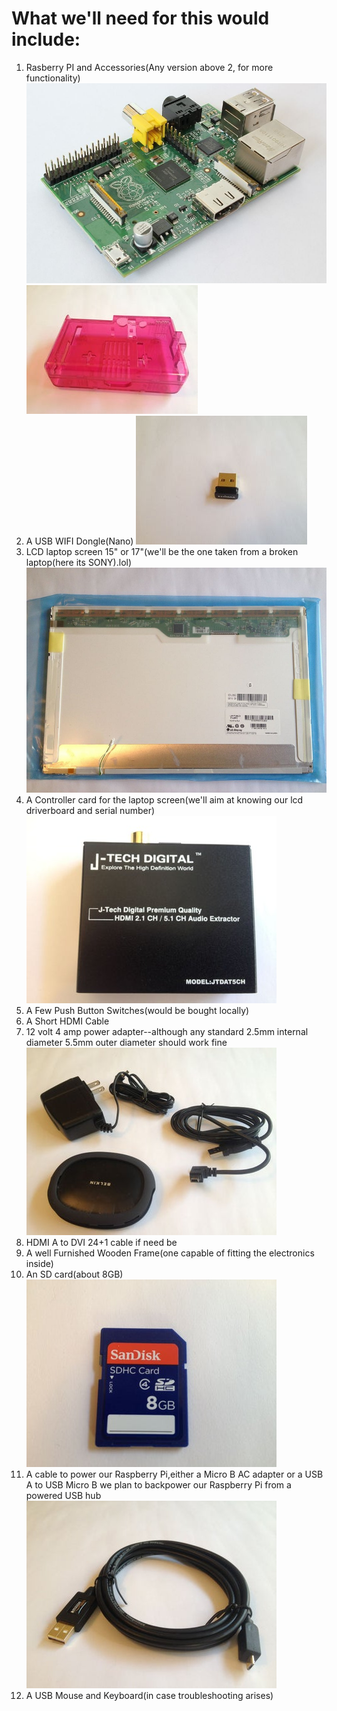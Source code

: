 # What we'll need for this would include:

1. Rasberry PI and Accessories(Any version above 2, for more functionality)
![Pi Controller](/images/raspberrypi.jpg)
![Pi Accessories](/images/raspaccessories.jpg)
2. A USB WIFI Dongle(Nano)
![WiFi](/images/wifinano.jpg)
3. LCD laptop screen 15" or 17"(we'll be the one taken from a broken laptop(here its SONY).lol)
![LCD Panel](/images/lcd.jpg)
4. A Controller card for the laptop screen(we'll aim at knowing our lcd driverboard and serial number)
![ControllerCard](/images/controllerboard.jpg)
5. A Few Push Button Switches(would be bought locally)
6. A Short HDMI Cable
7. 12 volt 4 amp power adapter--although any standard 2.5mm internal diameter 5.5mm outer diameter should work fine
![Power](/images/power.jpg)
8. HDMI A to DVI 24+1 cable if need be
9. A well Furnished Wooden Frame(one capable of fitting the electronics inside)
10. An SD card(about 8GB)
![SD Card](/images/sdcard.jpg)
11. A cable to power our Raspberry Pi,either a Micro B AC adapter or a USB A to USB Micro B we plan to backpower our Raspberry Pi from a powered USB hub
![USB](/images/usbcable.jpg)
12. A USB Mouse and Keyboard(in case troubleshooting arises)